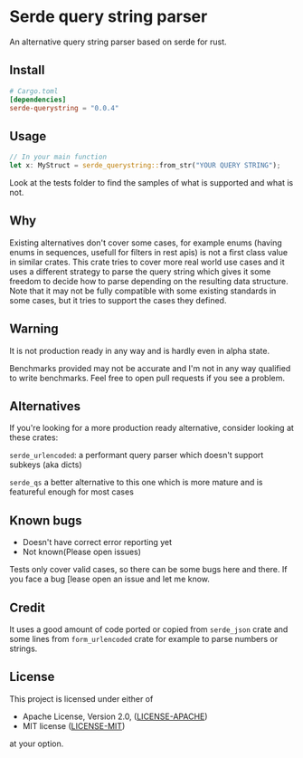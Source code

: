# Serde query string parser

An alternative query string parser based on serde for rust.

## Install

```toml
# Cargo.toml
[dependencies]
serde-querystring = "0.0.4"
```

## Usage

```rust
// In your main function
let x: MyStruct = serde_querystring::from_str("YOUR QUERY STRING");
```

Look at the tests folder to find the samples of what is supported and what is not.

## Why

Existing alternatives don't cover some cases, for example enums (having enums in sequences, usefull for filters in rest apis) is not a first class value in similar crates. This crate tries to cover more real world use cases and it uses a different strategy to parse the query string which gives it some freedom to decide how to parse depending on the resulting data structure. Note that it may not be fully compatible with some existing standards in some cases, but it tries to support the cases they defined.

## Warning

It is not production ready in any way and is hardly even in alpha state.

Benchmarks provided may not be accurate and I'm not in any way qualified to write benchmarks. Feel free to open pull requests if you see a problem.

## Alternatives

If you're looking for a more production ready alternative, consider looking at these crates:

`serde_urlencoded`: a performant query parser which doesn't support subkeys (aka dicts)

`serde_qs` a better alternative to this one which is more mature and is featureful enough for most cases

## Known bugs

- Doesn't have correct error reporting yet
- Not known(Please open issues)

Tests only cover valid cases, so there can be some bugs here and there. If you face a bug [lease open an issue and let me know.

## Credit

It uses a good amount of code ported or copied from `serde_json` crate and some lines from `form_urlencoded` crate for example to parse numbers or strings.

## License

This project is licensed under either of

- Apache License, Version 2.0, ([LICENSE-APACHE](LICENSE-APACHE))
- MIT license ([LICENSE-MIT](LICENSE-MIT))

at your option.
